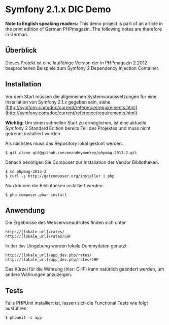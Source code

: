 Symfony 2.1.x DIC Demo
======================

**Note to English speaking readers:** This demo project is part of an article in the print edition
of German PHPmagazin. The following notes are therefore in German.


Überblick
---------

Dieses Projekt ist eine lauffähige Version der in PHPmagazin 2.2012 besprochenen Beispiele zum
Symfony 2 Dependency Injection Container.


Installation
------------

Vor dem Start müssen die allgemeinen Systemvoraussetzungen für eine Installation von
Symfony 2.1.x gegeben sein, siehe [http://symfony.com/doc/current/reference/requirements.html](http://symfony.com/doc/current/reference/requirements.html)

**Wichtig:** Um einen schnellen Start zu ermöglichen, ist eine aktuelle Symfony 2 Standard Edition
bereits Teil des Projektes und muss nicht getrennt installiert werden.

Als nächstes muss das Repository lokal geklont werden.

    $ git clone git@github.com:meandmymonkey/phpmag-2013-2.git

Danach benötigen Sie Composer zur Installation der Vendor Bibliotheken.

    $ cd phpmag-2013-2
    $ curl -s http://getcomposer.org/installer | php

Nun können die Bibliotheken installiert werden.

    $ php composer.phar install


Anwendung
---------

Die Ergebnisse des Webserviceaufrufes finden sich unter

    http://[lokale_url]/rates/
    http://[lokale_url]/rates/CHF

In der ```dev``` Umgebung werden lokale Dummydaten genutzt

    http://[lokale_url]/app_dev.php/rates/
    http://[lokale_url]/app_dev.php/rates/CHF

Das Kürzel für die Währung (hier: CHF) kann natürlich geändert werden,
um andere Währungen anzuzeigen.


Tests
-----

Falls PHPUnit installiert ist, lassen sich die Functional Tests wie folgt ausführen:

    $ phpunit -c app


